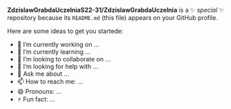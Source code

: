 **ZdzislawGrabdaUczelniaS22-31/ZdzislawGrabdaUczelnia** is a ✨ _special_ ✨ repository because its `README.md` (this file) appears on your GitHub profile.

Here are some ideas to get you startede:

- 🔭 I’m currently working on ...
- 🌱 I’m currently learning ...
- 👯 I’m looking to collaborate on ...
- 🤔 I’m looking for help with ...
- 💬 Ask me about ...
- 📫 How to reach me: ...
- 😄 Pronouns: ...
- ⚡ Fun fact: ...
